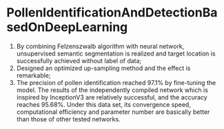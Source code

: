 # PollenIdentificationAndDetectionBasedOnDeepLearning

1. By combining Felzenszwalb algorithm with neural network, unsupervised semantic segmentation is realized and
target location is successfully achieved without label of data;
2. Designed an optimized up-sampling method and the effect is remarkable;
3. The precision of pollen identification reached 97.1% by fine-tuning the model. The results of the independently compiled network which is inspired by InceptionV3 are relatively successful, and the accuracy reaches 95.68%. Under this data set, its convergence speed, computational efficiency and parameter number are basically better than those of other tested networks.
